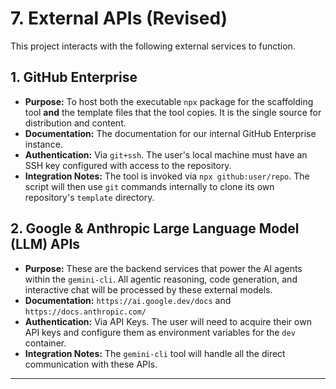 # 7. External APIs (Revised)

This project interacts with the following external services to function.

## 1. GitHub Enterprise

*   **Purpose:** To host both the executable `npx` package for the scaffolding tool **and** the template files that the tool copies. It is the single source for distribution and content.
*   **Documentation:** The documentation for our internal GitHub Enterprise instance.
*   **Authentication:** Via `git+ssh`. The user's local machine must have an SSH key configured with access to the repository.
*   **Integration Notes:** The tool is invoked via `npx github:user/repo`. The script will then use `git` commands internally to clone its own repository's `template` directory.

## 2. Google & Anthropic Large Language Model (LLM) APIs

*   **Purpose:** These are the backend services that power the AI agents within the `gemini-cli`. All agentic reasoning, code generation, and interactive chat will be processed by these external models.
*   **Documentation:** `https://ai.google.dev/docs` and `https://docs.anthropic.com/`
*   **Authentication:** Via API Keys. The user will need to acquire their own API keys and configure them as environment variables for the `dev` container.
*   **Integration Notes:** The `gemini-cli` tool will handle all the direct communication with these APIs.

---
